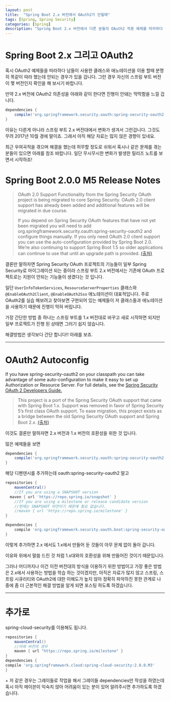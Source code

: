 ```yaml
---
layout: post
title:  "Spring Boot 2.x 버전에서 OAuth2가 안될때"
tags: [Spring, Spring Security]
categories: [Spring]
description: "Spring Boot 2.x 버전에서 다른 분들의 OAuth2 적용 예제를 따라하다 보면 특정 애노테이션과 클래스가 존재하지 않아 에러가 발생 하는 경우가 있는데 해결 방법을 알아보도록 하자"
---
```


Spring Boot 2.x 그리고 OAuth2  
==============================

혹시 OAuth2 예제들을 따라하다 남들이 사용한 클래스와 애노테이션을 이용 할때 분명히 똑같이 따라 했는데 안되는 경우가 있을 겁니다. 그런 경우 자신의 스프링 부트 버전이 몇 버전인지 확인을 해 보시기 바랍니다.  

만약 2.x 버전에 OAuth2 의존성을 아래와 같이 한다면 진행이 안돼는 막막함을 느낄 겁니다.   

```gradle
dependencies {
	compile('org.springframework.security.oauth:spring-security-oauth2')
}
```  

이유는 다른게 아니라 스프링 부트 2.x 버전대에서 변화가 생겨서 그런겁니다. 그것도 무려 2017년 10월 경에 말이죠. 그래서 아직 해당 자료는 많지 않은 경향이 있네요.  

최근 우여곡적을 겪으며 해결을 했는데 허무할 정도로 쉬워서 혹시나 같은 문제를 겪는 분들이 있으면 아래를 참조 바랍니다. 일단 무시무시한 변화가 발생한 릴리즈 노트를 보면서 시작하죠!

Spring Boot 2.0.0 M5 Release Notes  
====================================

>OAuth 2.0 Support
>Functionality from the Spring Security OAuth project is being migrated to core Spring Security. OAuth 2.0 client support has already been added and additional features will be migrated in due course.  
>
>If you depend on Spring Security OAuth features that have not yet been migrated you will need to add org.springframework.security.oauth:spring-security-oauth2 and configure things manually. If you only need OAuth 2.0 client support you can use the auto-configuration provided by Spring Boot 2.0. We’re also continuing to support Spring Boot 1.5 so older applications can continue to use that until an upgrade path is provided. [(출처)](https://github.com/spring-projects/spring-boot/wiki/Spring-Boot-2.0.0-M5-Release-Notes)  

결론만 말하자면 Spring Security OAuth 프로젝트의 기능들이 일부 Spring Security로 마이그레이션 되는 중이라 스프링 부트 2.x 버전에서는 기존에 OAuth 프로젝트로는 지원이 안되는 기능들이 생겼다는 것 입니다.  

일단 `UserInfoTokenServices`, `ResourceServerProperties` 클래스와 `@EnableOAuth2Client`, `@EnableOAuth2Sso` 애노테이션이 대표적입니다.  주로 OAuth2를 실습 해보려고 찾아보면 구현되어 있는 예제들이 저 클래스들과 애노테이션을 사용하기 때문에 진행이 막혀 버립니다.  

가장 간단한 방법 중 하나는 스프링 부트를 1.x 버전대로 바꾸고 새로 시작하면 되지만 일부 프로젝트가 진행 된 상태면 그러기 쉽지 않습니다.  

해결방법은 생각보다 간단 합니다!! 아래를 보죠.

---

OAuth2 Autoconfig  
==================

If you have spring-security-oauth2 on your classpath you can take advantage of some auto-configuration to make it easy to set up Authorization or Resource Server. For full details, see the [Spring Security OAuth 2 Developers Guide.](https://projects.spring.io/spring-security-oauth/docs/oauth2.html)


>This project is a port of the Spring Security OAuth support that came with Spring Boot 1.x. Support was removed in favor of Spring Security 5’s first class OAuth support. To ease migration, this project exists as a bridge between the old Spring Security OAuth support and Spring Boot 2.x. [(출처)](https://docs.spring.io/spring-security-oauth2-boot/docs/current-SNAPSHOT/reference/htmlsingle/)

이것도 결론만 말하자면 2.x 버전과 1.x 버전의 호환성을 위한 것 입니다.

많은 예제들을 보면  

```gradle
dependencies {
	compile('org.springframework.security.oauth:spring-security-oauth2')
}
```

해당 디펜덴시를 추가하는데 oauth:spring-security-oauth2 말고  

```gradle
repositories {
	mavenCentral()
	//If you are using a SNAPSHOT version
  maven { url 'https://repo.spring.io/snapshot' }
	//If you are using a milestone or release candidate version
	//현재는 SNAPSHOT 버전이기 때문에 필요 없습니다.
	//maven { url 'https://repo.spring.io/milestone' }
}

dependencies {
	compile 'org.springframework.security.oauth.boot:spring-security-oauth2-autoconfigure:2.0.1.BUILD-SNAPSHOT'
}
```

이렇게 추가하면 2.x 에서도 1.x에서 만들어 둔 것들이 아무 문제 없이 돌아 갑니다.

이유와 위에서 말씀 드린 것 처럼 1.x대와의 호환성을 위해 만들어진 것이기 때문입니다.

그러나 어디까지나 이건 이전 버전대의 방식을 이용하기 위한 방법이고 가장 좋은 방법은 2.x에서 사용하는 방법을 학습 하는 것이겠지만, 아직은 자료가 많지 않고 스프링, 스프링 시큐리티와 OAuth2에 대한 이해도가 높지 않아 정확히 파악하진 못한 관계로 나중에 좀 더 근본적인 해결 방법을 알게 되면 포스팅 하도록 하겠습니다.  

---

추가로  
=====  

spring-cloud-security를 이용해도 됩니다.  

```gradle
repositories {
	mavenCentral()
	//아래 버전의 경우
	maven { url "https://repo.spring.io/milestone" }
}
dependencies {
compile 'org.springframework.cloud:spring-cloud-security:2.0.0.M3'
}

```

\+ 저 같은 경우는 그레이들로 작업을 해서 그레이들 dependencies만 작성을 하였는데 혹시 아직 메이븐이 익숙치 않아 어려움이 있는 분이 있어 알려주시면 추가하도록 하겠습니다.  
